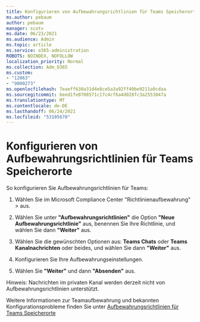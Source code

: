 ```yaml
---
title: Konfigurieren von Aufbewahrungsrichtlinien für Teams Speicherorte
ms.author: pebaum
author: pebaum
manager: scotv
ms.date: 06/23/2021
ms.audience: Admin
ms.topic: article
ms.service: o365-administration
ROBOTS: NOINDEX, NOFOLLOW
localization_priority: Normal
ms.collection: Adm_O365
ms.custom:
- "12063"
- "9000273"
ms.openlocfilehash: 7eaeff630a31d4e8ce5a3a92ff40be9211a0cdaa
ms.sourcegitcommit: beed1fe0708571c17c4cf6a4d028fc3a2553847a
ms.translationtype: MT
ms.contentlocale: de-DE
ms.lasthandoff: 06/24/2021
ms.locfileid: "53105670"
---
```

# <a name="configure-retention-policies-for-teams-locations"></a>Konfigurieren von Aufbewahrungsrichtlinien für Teams Speicherorte

So konfigurieren Sie Aufbewahrungsrichtlinien für Teams:

1. Wählen Sie im Microsoft Compliance Center "Richtlinienaufbewahrung"  >  aus.

1. Wählen Sie unter **"Aufbewahrungsrichtlinien"** die Option **"Neue Aufbewahrungsrichtlinie"** aus, benennen Sie Ihre Richtlinie, und wählen Sie dann **"Weiter"** aus.

1. Wählen Sie die gewünschten Optionen aus: **Teams Chats** oder **Teams Kanalnachrichten** oder beides, und wählen Sie dann **"Weiter"** aus.

1. Konfigurieren Sie Ihre Aufbewahrungseinstellungen. 

1. Wählen Sie **"Weiter"** und dann **"Absenden"** aus.

Hinweis: Nachrichten im privaten Kanal werden derzeit nicht von Aufbewahrungsrichtlinien unterstützt.

Weitere Informationen zur Teamaufbewahrung und bekannten Konfigurationsprobleme finden Sie unter [Aufbewahrungsrichtlinien für Teams Speicherorte](/microsoft-365/compliance/create-retention-policies#retention-policy-for-teams-locations)


